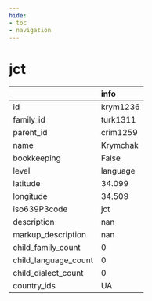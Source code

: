 ```yaml
---
hide:
- toc
- navigation
---
```

# jct
|                      | info     |
|:---------------------|:---------|
| id                   | krym1236 |
| family_id            | turk1311 |
| parent_id            | crim1259 |
| name                 | Krymchak |
| bookkeeping          | False    |
| level                | language |
| latitude             | 34.099   |
| longitude            | 34.509   |
| iso639P3code         | jct      |
| description          | nan      |
| markup_description   | nan      |
| child_family_count   | 0        |
| child_language_count | 0        |
| child_dialect_count  | 0        |
| country_ids          | UA       |